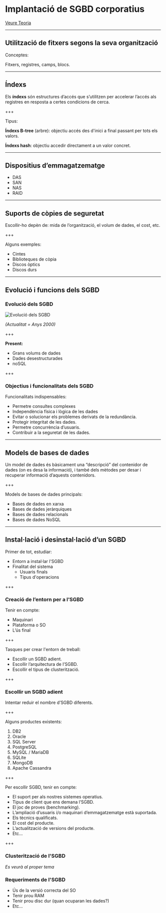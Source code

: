 Implantació de SGBD corporatius
=========================

[Veure Teoria](https://jrodr236.github.io/ABD-UF2/ImplantacioSGBD.html)

---

Utilització de fitxers segons la seva organització
-------------------------

Conceptes:

Fitxers, registres, camps, blocs.

---

Índexs
----------------------

Els **índexs** són estructures d’accés que s’utilitzen per accelerar l’accés als
registres en resposta a certes condicions de cerca.

+++

Tipus:

**Índexs B-tree** (arbre): objectiu accés des d'inici a final passant per tots els valors.

**Índexs hash**: objectiu accedir directament a un valor concret.

---

Dispositius d’emmagatzematge
--------------------

- DAS
- SAN
- NAS
- RAID

---

Suports de còpies de seguretat
------------------------

Escollir-ho depèn de: mida de l’organització, el volum de dades, el cost,
etc.

+++

Alguns exemples:
* Cintes
* Biblioteques de còpia
* Discos òptics
* Discos durs

---

Evolució i funcions dels SGBD
-----------------------

### Evolució dels SGBD

![Evolució dels SGBD](https://ioc.xtec.cat/materials/FP/Materials/2251_ASIX/ASIX_2251_M10/web/html/WebContent/u3/media/ic10m10u3_01.png)

_(Actualitat = Anys 2000)_

+++

**Present:**
- Grans volums de dades
- Dades desestructurades
- noSQL

+++

### Objectius i funcionalitats dels SGBD

Funcionalitats indispensables:

- Permetre consultes complexes
- Independència física i lògica de les dades
- Evitar o solucionar els problemes derivats de la redundància.
- Protegir integritat de les dades.
- Permetre concurrència d’usuaris.
- Contribuir a la seguretat de les dades.

---

Models de bases de dades
-----------------
Un model de dades és bàsicament una “descripció” del
contenidor de dades (on es desa la informació), i també dels mètodes per desar
i recuperar informació d’aquests contenidors.

+++

Models de bases de dades principals:

- Bases de dades en xarxa
- Bases de dades jeràrquiques
- Bases de dades relacionals
- Bases de dades NoSQL

---

Instal·lació i desinstal·lació d’un SGBD
---------------------------

Primer de tot, estudiar:
- Entorn a instal·lar l'SGBD
- Finalitat del sistema
  - Usuaris finals
  - Tipus d'operacions

+++

### Creació de l’entorn per a l’SGBD

Tenir en compte:
- Maquinari
- Plataforma o SO
- L’ús final

+++

Tasques per crear l'entorn de treball:
- Escollir un SGBD adient.
- Escollir l’arquitectura de l’SGBD.
- Escollir el tipus de clusterització.

+++

### Escollir un SGBD adient

Intentar reduir el nombre d’SGBD diferents.

+++

Alguns productes existents:
1. DB2
2. Oracle
3. SQL Server
4. PostgreSQL
5. MySQL / MariaDB
6. SQLite
7. MongoDB
8. Apache Cassandra

+++

Per escollir SGBD, tenir en compte:
- El suport per als nostres sistemes operatius.
- Tipus de client que ens demana l’SGBD.
- El joc de proves (benchmarking).
- L’ampliació d’usuaris i/o maquinari d’emmagatzematge està suportada.
- Els tècnics qualificats.
- El cost del producte.
- L’actualització de versions del producte.
- Etc...

+++

### Clusterització de l'SGBD

_Es veurà al proper tema_

### Requeriments de l'SGBD

- Ús de la versió correcta del SO
- Tenir prou RAM
- Tenir prou disc dur
  (quan ocuparan les dades?)
- Etc...
